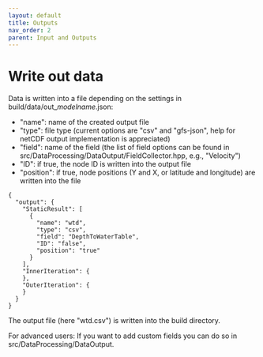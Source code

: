 ```yaml
---
layout: default
title: Outputs
nav_order: 2
parent: Input and Outputs 
---
```


# Write out data
Data is written into a file depending on the settings in build/data/out_*modelname*.json:
* "name": name of the created  output file
* "type": file type (current options are "csv" and "gfs-json", help for netCDF output implementation is appreciated)
* "field": name of the field (the list of field options can be found in src/DataProcessing/DataOutput/FieldCollector.hpp, e.g., "Velocity")
* "ID": if true, the node ID is written into the output file
* "position": if true, node positions (Y and X, or latitude and longitude) are written into the file

```
{
  "output": {
    "StaticResult": [
      {
        "name": "wtd",
        "type": "csv",
        "field": "DepthToWaterTable",
        "ID": "false",
        "position": "true"
      }
    ],
    "InnerIteration": {
    },
    "OuterIteration": {
    }
  }
}

```
The output file (here "wtd.csv") is written into the build directory.

For advanced users: If you want to add custom fields you can do so in src/DataProcessing/DataOutput.
